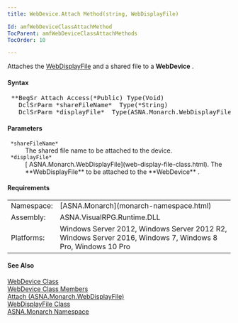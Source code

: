 ```yaml
---
title: WebDevice.Attach Method(string, WebDisplayFile)

Id: amfWebDeviceClassAttachMethod
TocParent: amfWebDeviceClassAttachMethods
TocOrder: 10

---
```


Attaches the [ WebDisplayFile](web-display-file-class.html) and a shared file to a **WebDevice** .

#### Syntax 
<pre class="prettyprint"> **BegSr Attach Access(*Public) Type(Void)
   DclSrParm *shareFileName*  Type(*String)
   DclSrParm *displayFile*  Type(ASNA.Monarch.WebDisplayFile)**       </pre>  

#### Parameters
<dl>
        <dt>
          <code> *shareFileName* </code>
        </dt>
        <dd>The shared file name to be attached to the device.</dd>
        <dt>
          <code> *displayFile* </code>
        </dt>
        <dd>
          [
        ASNA.Monarch.WebDisplayFile](web-display-file-class.html). The 
 **WebDisplayFile**  to be attached to the 
 **WebDevice** .</dd>
</dl>  

<!-- -->

#### Requirements
<table class="dttable" cellspacing="0" cellpadding="4" width="60%">
           <colgroup>
            <col width="15%" style="font-weight:bold" />
            <col width="85%" />
          </colgroup>
          <tr>
            <td>Namespace:</td>
            <td>[ASNA.Monarch](monarch-namespace.html)</td>
          </tr>
          <tr>
            <td>Assembly:</td>
            <td>ASNA.VisualRPG.Runtime.DLL</td>
          </tr>
         <tr>
            <td>Platforms:</td>
            <td> Windows Server 2012, Windows Server 2012 R2, Windows Server 2016, Windows 7, Windows 8 Pro, Windows 10 Pro</td>
         </tr>
</table>

<!-- end -->

#### See Also
[WebDevice Class](web-device-class.html) <br /> [ WebDevice Class Members](web-device-class-members.html) <br /> [ Attach (ASNA.Monarch.WebDisplayFile)](web-device-classAttach-method2.html) <br /> [ WebDisplayFile Class](web-display-file-class.html) <br /> [ASNA.Monarch Namespace](monarch-namespace.html) 
